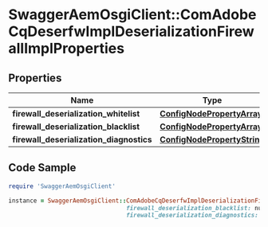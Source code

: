 # SwaggerAemOsgiClient::ComAdobeCqDeserfwImplDeserializationFirewallImplProperties

## Properties

Name | Type | Description | Notes
------------ | ------------- | ------------- | -------------
**firewall_deserialization_whitelist** | [**ConfigNodePropertyArray**](ConfigNodePropertyArray.md) |  | [optional] 
**firewall_deserialization_blacklist** | [**ConfigNodePropertyArray**](ConfigNodePropertyArray.md) |  | [optional] 
**firewall_deserialization_diagnostics** | [**ConfigNodePropertyString**](ConfigNodePropertyString.md) |  | [optional] 

## Code Sample

```ruby
require 'SwaggerAemOsgiClient'

instance = SwaggerAemOsgiClient::ComAdobeCqDeserfwImplDeserializationFirewallImplProperties.new(firewall_deserialization_whitelist: null,
                                 firewall_deserialization_blacklist: null,
                                 firewall_deserialization_diagnostics: null)
```


